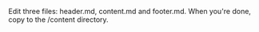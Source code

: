 Edit three files: header.md, content.md and footer.md. When you're done, copy to the /content directory.